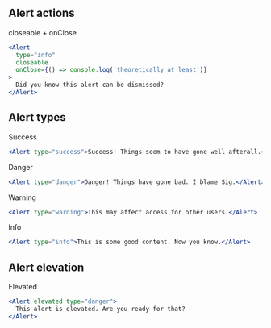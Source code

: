 ## Alert actions

closeable + onClose

```jsx
<Alert
  type="info"
  closeable
  onClose={() => console.log('theoretically at least')}
>
  Did you know this alert can be dismissed?
</Alert>
```

## Alert types

Success

```jsx
<Alert type="success">Success! Things seem to have gone well afterall.</Alert>
```

Danger

```jsx
<Alert type="danger">Danger! Things have gone bad. I blame Sig.</Alert>
```

Warning

```jsx
<Alert type="warning">This may affect access for other users.</Alert>
```

Info

```jsx
<Alert type="info">This is some good content. Now you know.</Alert>
```

## Alert elevation

Elevated

```jsx
<Alert elevated type="danger">
  This alert is elevated. Are you ready for that?
</Alert>
```
